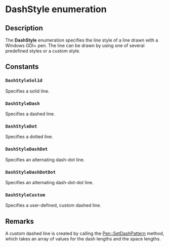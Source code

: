 # DashStyle enumeration

## Description

The **DashStyle** enumeration specifies the line style of a line drawn with a Windows GDI+ pen. The line can be drawn by using one of several predefined styles or a custom style.

## Constants

### `DashStyleSolid`

Specifies a solid line.

### `DashStyleDash`

Specifies a dashed line.

### `DashStyleDot`

Specifies a dotted line.

### `DashStyleDashDot`

Specifies an alternating dash-dot line.

### `DashStyleDashDotDot`

Specifies an alternating dash-dot-dot line.

### `DashStyleCustom`

Specifies a user-defined, custom dashed line.

## Remarks

A custom dashed line is created by calling the
[Pen::SetDashPattern](https://learn.microsoft.com/windows/desktop/api/gdipluspen/nf-gdipluspen-pen-setdashpattern) method, which takes an array of values for the dash lengths and the space lengths.